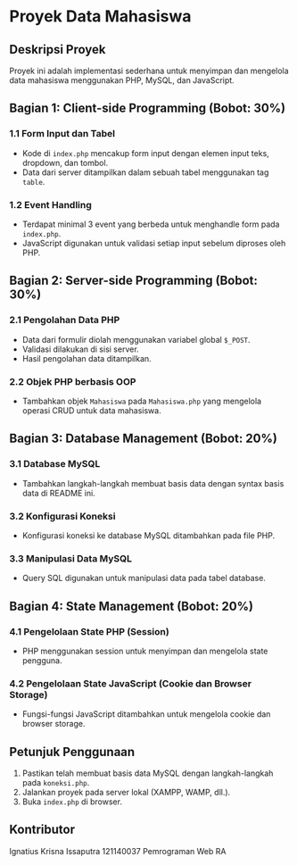 # Proyek Data Mahasiswa

## Deskripsi Proyek
Proyek ini adalah implementasi sederhana untuk menyimpan dan mengelola data mahasiswa menggunakan PHP, MySQL, dan JavaScript.

## Bagian 1: Client-side Programming (Bobot: 30%)
### 1.1 Form Input dan Tabel
- Kode di `index.php` mencakup form input dengan elemen input teks, dropdown, dan tombol.
- Data dari server ditampilkan dalam sebuah tabel menggunakan tag `table`.
### 1.2 Event Handling
- Terdapat minimal 3 event yang berbeda untuk menghandle form pada `index.php`.
- JavaScript digunakan untuk validasi setiap input sebelum diproses oleh PHP.

## Bagian 2: Server-side Programming (Bobot: 30%)
### 2.1 Pengolahan Data PHP
- Data dari formulir diolah menggunakan variabel global `$_POST`.
- Validasi dilakukan di sisi server.
- Hasil pengolahan data ditampilkan.
### 2.2 Objek PHP berbasis OOP
- Tambahkan objek `Mahasiswa` pada `Mahasiswa.php` yang mengelola operasi CRUD untuk data mahasiswa.

## Bagian 3: Database Management (Bobot: 20%)
### 3.1 Database MySQL
- Tambahkan langkah-langkah membuat basis data dengan syntax basis data di README ini.
### 3.2 Konfigurasi Koneksi
- Konfigurasi koneksi ke database MySQL ditambahkan pada file PHP.
### 3.3 Manipulasi Data MySQL
- Query SQL digunakan untuk manipulasi data pada tabel database.

## Bagian 4: State Management (Bobot: 20%)
### 4.1 Pengelolaan State PHP (Session)
- PHP menggunakan session untuk menyimpan dan mengelola state pengguna.
### 4.2 Pengelolaan State JavaScript (Cookie dan Browser Storage)
- Fungsi-fungsi JavaScript ditambahkan untuk mengelola cookie dan browser storage.

## Petunjuk Penggunaan
1. Pastikan telah membuat basis data MySQL dengan langkah-langkah pada `koneksi.php`.
2. Jalankan proyek pada server lokal (XAMPP, WAMP, dll.).
3. Buka `index.php` di browser.

## Kontributor
Ignatius Krisna Issaputra
121140037
Pemrograman Web RA
